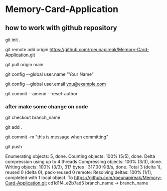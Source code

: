 # Memory-Card-Application
## how to work with github repository
git init .

git remote add origin https://github.com/roeunapireak/Memory-Card-Application.git

git pull origin main

git config --global user.name "Your Name"

git config --global user.email you@example.com

git commit --amend --reset-author

### after make some change on code

git checkout branch_name

git add .

git commit -m "this is message when committing"

git push

Enumerating objects: 5, done.
Counting objects: 100% (5/5), done.
Delta compression using up to 4 threads
Compressing objects: 100% (3/3), done.
Writing objects: 100% (3/3), 317 bytes | 317.00 KiB/s, done.
Total 3 (delta 1), reused 0 (delta 0), pack-reused 0
remote: Resolving deltas: 100% (1/1), completed with 1 local object.
To https://github.com/roeunapireak/Memory-Card-Application.git
   cd1d1f4..e2b7ad5  branch_name -> branch_name